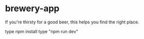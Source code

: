 # brewery-app
If you're thirsty for a good beer, this helps you find the right place.

type npm install 
type "npm run dev"
